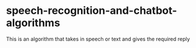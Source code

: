 # speech-recognition-and-chatbot-algorithms
This is an algorithm that takes in speech or text and gives the required reply
